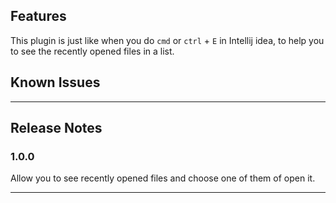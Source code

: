 
## Features

  This plugin is just like when you do `cmd` or `ctrl` + `E` in Intellij idea, to help you to see the recently opened files in a list.

## Known Issues

  ***

## Release Notes

### 1.0.0

  Allow you to see recently opened files and choose one of them of open it.

-------------------------------------------------------------------------------------